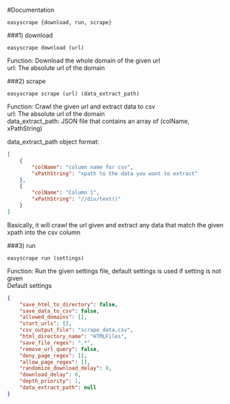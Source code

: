 #Documentation

```
easyscrape {download, run, scrape}
```

###1) download
```
easyscrape download (url)
```
Function: Download the whole domain of the given url  
url: The absolute url of the domain

###2) scrape
```
easyscrape scrape (url) (data_extract_path)
```
Function: Crawl the given url and extract data to csv  
url: The absolute url of the domain  
data_extract_path: JSON file that contains an array of (colName, xPathString)  

data_extract_path object format:
```json
[
	{
		"colName": "column name for csv",
		"xPathString": "xpath to the data you want to extract"
	},
	{
		"colName": "Column 1",
		"xPathString": "//div/text()"
	}
]
```
Basically, it will crawl the url given and extract any data that match the given xpath into the csv column  

###3) run
```
easyscrape run (settings)
```
Function: Run the given settings file, default settings is used if setting is not given  
Default settings
```json
{	
	"save_html_to_directory": false,
	"save_data_to_csv": false,
	"allowed_domains": [],
	"start_urls": [],
	"csv_output_file": "scrape_data.csv",
	"html_directory_name": "HTMLFiles",
	"save_file_regex": ".*",
	"remove_url_query": false,
	"deny_page_regex": [],
	"allow_page_regex": [],
	"randomize_download_delay": 0,
	"download_delay": 0,
	"depth_priority": 1,
	"data_extract_path": null
}
```